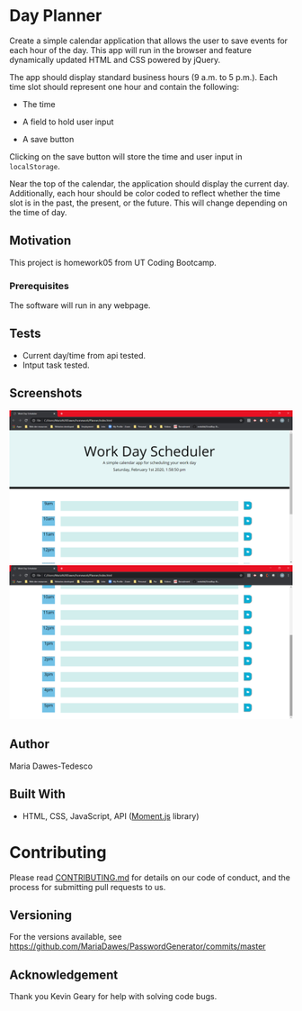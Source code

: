 # Day Planner
Create a simple calendar application that allows the user to save events for each hour of the day. This app will run in the browser and feature dynamically updated HTML and CSS powered by jQuery.

The app should display standard business hours (9 a.m. to 5 p.m.). Each time slot should represent one hour and contain the following:

* The time

* A field to hold user input

* A save button

Clicking on the save button will store the time and user input in `localStorage`.

Near the top of the calendar, the application should display the current day. Additionally, each hour should be color coded to reflect whether the time slot is in the past, the present, or the future. This will change depending on the time of day.
 

## Motivation
This project is homework05 from UT Coding Bootcamp.

### Prerequisites
The software will run in any webpage.

## Tests 
* Current day/time from api tested.
* Intput task tested.
    

## Screenshots

![alt text](./screen1.png "Planner screen one")
![alt text](./screen2.png "Planner screen two")

## Author
Maria Dawes-Tedesco

## Built With
* HTML, CSS, JavaScript, API ([Moment.js](https://momentjs.com/) library)

# Contributing
Please read [CONTRIBUTING.md](https://gist.github.com/PurpleBooth/b24679402957c63ec426) for details on our code of conduct, and the process for submitting pull requests to us.

## Versioning
For the versions available, see https://github.com/MariaDawes/PasswordGenerator/commits/master


## Acknowledgement
Thank you Kevin Geary for help with solving code bugs.

